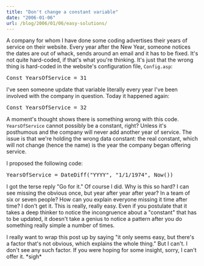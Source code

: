 ```yaml
---
title: "Don't change a constant variable"
date: "2006-01-06"
url: /blog/2006/01/06/easy-solutions/
---
```

A company for whom I have done some coding advertises their years of service on their website. Every year after the New Year, someone notices the dates are out of whack, sends around an email and it has to be fixed. It's not quite hard-coded, if that's what you're thinking. It's just that the wrong thing is hard-coded in the website's configuration file, `Config.asp`:

<pre>Const YearsOfService = 31</pre>

I've seen someone update that variable literally every year I've been involved with the company in question. Today it happened again:

<pre>Const YearsOfService = 32</pre>

A moment's thought shows there is something wrong with this code. `YearsOfService` cannot possibly be a constant, right? Unless it's posthumous and the company will never add another year of service. The issue is that we're holding the wrong data constant: the real constant, which will not change (hence the name) is the year the company began offering service.

I proposed the following code:

<pre>YearsOfService = DateDiff("YYYY", "1/1/1974", Now())</pre>

I got the terse reply "Go for it." Of course I did. Why is this so hard? I can see missing the obvious once, but year after year after year? In a team of six or seven people? How can you explain everyone missing it time after time? I don't get it. This is really, really easy. Even if you postulate that it takes a deep thinker to notice the incongruence about a "constant" that has to be updated, it doesn't take a genius to notice a pattern after you do something really simple a number of times.

I really want to wrap this post up by saying "it only seems easy, but there's a factor that's not obvious, which explains the whole thing." But I can't. I don't see any such factor. If you were hoping for some insight, sorry, I can't offer it. \*sigh\*
